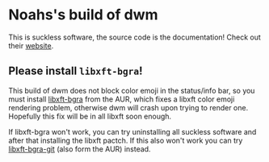 # Noahs's build of dwm

This is suckless software, the source code is the documentation! Check out their [website](https://dwm.suckless.org).

## Please install `libxft-bgra`!

This build of dwm does not block color emoji in the status/info bar, so you must install [libxft-bgra](https://aur.archlinux.org/packages/libxft-bgra/) from the AUR, which fixes a libxft color emoji rendering problem, otherwise dwm will crash upon trying to render one. Hopefully this fix will be in all libxft soon enough.

If libxft-bgra won't work, you can try uninstalling all suckless software and after that installing the libxft pactch. If this also won't work you can try [libxft-bgra-git](https://aur.archlinux.org/packages/libxft-bgra-git/) (also form the AUR) instead.
